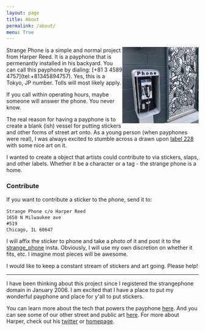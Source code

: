 ```yaml
---
layout: page
title: About
permalink: /about/
menu: True
---
```


<img src="/assets/begin.jpg" class="hidden-sm-down" width="200" align="right" />
Strange Phone is a simple and normal project from Harper Reed. It is a payphone that is permenantly installed in his backyard. You can call this payphone by dialing: [+81 3 4589 4757](tel:+81345894757). Yes, this is a Tokyo, JP number. Tolls will most likely apply. 

If you call within operating hours, maybe someone will answer the phone. You never know. 

The real reason for having a payphone is to create a blank (ish) vessel for putting stickers and other forms of street art onto. As a young person (when payphones were real), I was always excited to stumble across a drawn upon [label 228](https://en.wikipedia.org/wiki/Label_228) with some nice art on it. 

I wanted to create a object that artists could contribute to via stickers, slaps, and other labels. Whether it be a character or a tag - the strange phone is a home. 

### Contribute

If you want to contribute a sticker to the phone, send it to: 

    Strange Phone c/o Harper Reed
    1658 N Milwaukee ave
    #519
    Chicago, IL 60647

I will affix the sticker to phone and take a photo of it and post it to the [strange_phone](http://instagram.com/strange_phone) insta. Obviously, I will use my own discretion on whether it fits, etc. I imagine most pieces will be awesome. 

I would like to keep a constant stream of stickers and art going. Please help! 

----

I have been thinking about this project since I registered the strangephone domain in January 2006. I am excited that I have a place to put my wonderful payphone and place for y'all to put stickers. 

You can learn more about the tech that powers the payphone [here](/tech). And you can see some of our other street and public art [here](/art). For more about Harper, check out his [twitter](http://twitter.com/harper) or [homepage](http://harperreed.com).